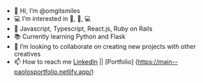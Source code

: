 - 👋 Hi, I’m @omgitsmiles
- 💻 I’m interested in 🏃, 🚴, 💻
- 🌱 Javascript, Typescript, React.js, Ruby on Rails
- 📚 Currently learning Python and Flask
- 🤝 I’m looking to collaborate on creating new projects with other creatives
- 📫 How to reach me [LinkedIn](https://www.linkedin.com/in/paolo-alberca/) || [Portfolio] (https://main--paolosportfolio.netlify.app/)

<!---
omgitsmiles/omgitsmiles is a ✨ special ✨ repository because its `README.md` (this file) appears on your GitHub profile.
You can click the Preview link to take a look at your changes.
--->
